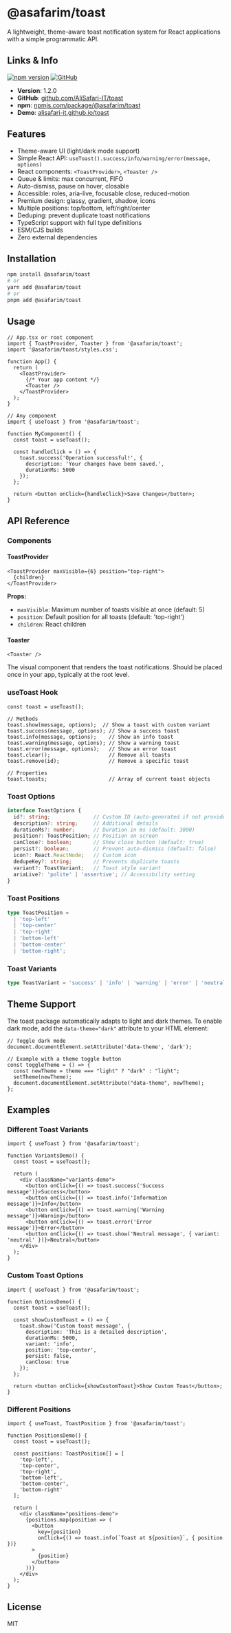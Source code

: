 # @asafarim/toast

A lightweight, theme-aware toast notification system for React applications with a simple programmatic API.

## Links & Info

[![npm version](https://img.shields.io/npm/v/@asafarim/toast.svg)](https://www.npmjs.com/package/@asafarim/toast)
[![GitHub](https://img.shields.io/github/stars/AliSafari-IT/toast?style=social)](https://github.com/AliSafari-IT/toast)

- **Version**: 1.2.0
- **GitHub**: [github.com/AliSafari-IT/toast](https://github.com/AliSafari-IT/toast)
- **npm**: [npmjs.com/package/@asafarim/toast](https://www.npmjs.com/package/@asafarim/toast)
- **Demo**: [alisafari-it.github.io/toast](https://alisafari-it.github.io/toast/)

## Features

- Theme-aware UI (light/dark mode support)
- Simple React API: `useToast().success/info/warning/error(message, options)`
- React components: `<ToastProvider>`, `<Toaster />`
- Queue & limits: max concurrent, FIFO
- Auto-dismiss, pause on hover, closable
- Accessible: roles, aria-live, focusable close, reduced-motion
- Premium design: glassy, gradient, shadow, icons
- Multiple positions: top/bottom, left/right/center
- Deduping: prevent duplicate toast notifications
- TypeScript support with full type definitions
- ESM/CJS builds
- Zero external dependencies

## Installation

```bash
npm install @asafarim/toast
# or
yarn add @asafarim/toast
# or
pnpm add @asafarim/toast
```

## Usage

```tsx
// App.tsx or root component
import { ToastProvider, Toaster } from '@asafarim/toast';
import '@asafarim/toast/styles.css';

function App() {
  return (
    <ToastProvider>
      {/* Your app content */}
      <Toaster />
    </ToastProvider>
  );
}
```

```tsx
// Any component
import { useToast } from '@asafarim/toast';

function MyComponent() {
  const toast = useToast();
  
  const handleClick = () => {
    toast.success('Operation successful!', {
      description: 'Your changes have been saved.',
      durationMs: 5000
    });
  };
  
  return <button onClick={handleClick}>Save Changes</button>;
}
```

## API Reference

### Components

#### ToastProvider

```tsx
<ToastProvider maxVisible={6} position="top-right">
  {children}
</ToastProvider>
```

**Props:**

- `maxVisible`: Maximum number of toasts visible at once (default: 5)
- `position`: Default position for all toasts (default: 'top-right')
- `children`: React children

#### Toaster

```tsx
<Toaster />
```

The visual component that renders the toast notifications. Should be placed once in your app, typically at the root level.

### useToast Hook

```tsx
const toast = useToast();

// Methods
toast.show(message, options);  // Show a toast with custom variant
toast.success(message, options); // Show a success toast
toast.info(message, options);    // Show an info toast
toast.warning(message, options); // Show a warning toast
toast.error(message, options);   // Show an error toast
toast.clear();                   // Remove all toasts
toast.remove(id);                // Remove a specific toast

// Properties
toast.toasts;                    // Array of current toast objects
```

### Toast Options

```ts
interface ToastOptions {
  id?: string;              // Custom ID (auto-generated if not provided)
  description?: string;     // Additional details
  durationMs?: number;      // Duration in ms (default: 3000)
  position?: ToastPosition; // Position on screen
  canClose?: boolean;       // Show close button (default: true)
  persist?: boolean;        // Prevent auto-dismiss (default: false)
  icon?: React.ReactNode;   // Custom icon
  dedupeKey?: string;       // Prevents duplicate toasts
  variant?: ToastVariant;   // Toast style variant
  ariaLive?: 'polite' | 'assertive'; // Accessibility setting
}
```

### Toast Positions

```ts
type ToastPosition = 
  | 'top-left'
  | 'top-center'
  | 'top-right'
  | 'bottom-left'
  | 'bottom-center'
  | 'bottom-right';
```

### Toast Variants

```ts
type ToastVariant = 'success' | 'info' | 'warning' | 'error' | 'neutral';
```

## Theme Support

The toast package automatically adapts to light and dark themes. To enable dark mode, add the `data-theme="dark"` attribute to your HTML element:

```tsx
// Toggle dark mode
document.documentElement.setAttribute('data-theme', 'dark');

// Example with a theme toggle button
const toggleTheme = () => {
  const newTheme = theme === "light" ? "dark" : "light";
  setTheme(newTheme);
  document.documentElement.setAttribute("data-theme", newTheme);
};
```

## Examples

### Different Toast Variants

```tsx
import { useToast } from '@asafarim/toast';

function VariantsDemo() {
  const toast = useToast();
  
  return (
    <div className="variants-demo">
      <button onClick={() => toast.success('Success message')}>Success</button>
      <button onClick={() => toast.info('Information message')}>Info</button>
      <button onClick={() => toast.warning('Warning message')}>Warning</button>
      <button onClick={() => toast.error('Error message')}>Error</button>
      <button onClick={() => toast.show('Neutral message', { variant: 'neutral' })}>Neutral</button>
    </div>
  );
}
```

### Custom Toast Options

```tsx
import { useToast } from '@asafarim/toast';

function OptionsDemo() {
  const toast = useToast();
  
  const showCustomToast = () => {
    toast.show('Custom toast message', {
      description: 'This is a detailed description',
      durationMs: 5000,
      variant: 'info',
      position: 'top-center',
      persist: false,
      canClose: true
    });
  };
  
  return <button onClick={showCustomToast}>Show Custom Toast</button>;
}
```

### Different Positions

```tsx
import { useToast, ToastPosition } from '@asafarim/toast';

function PositionsDemo() {
  const toast = useToast();
  
  const positions: ToastPosition[] = [
    'top-left',
    'top-center',
    'top-right',
    'bottom-left',
    'bottom-center',
    'bottom-right'
  ];
  
  return (
    <div className="positions-demo">
      {positions.map(position => (
        <button
          key={position}
          onClick={() => toast.info(`Toast at ${position}`, { position })}
        >
          {position}
        </button>
      ))}
    </div>
  );
}
```

## License

MIT
